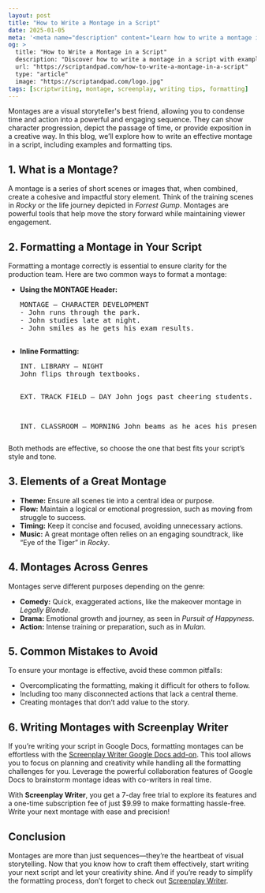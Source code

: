 ```yaml
---
layout: post
title: "How to Write a Montage in a Script"
date: 2025-01-05
meta: '<meta name="description" content="Learn how to write a montage in a script. Explore tips for formatting, scene transitions, and storytelling techniques for engaging montages."><meta name="keywords" content="montage in a script, scriptwriting, screenplay montage, how to write a montage, screenplay formatting tips"><meta name="author" content="Screenplay Writer">  <meta name="robots" content="index, follow"><link rel="canonical" href="https://scriptandpad.com/how-to-write-a-montage-in-a-script">'
og: >
  title: "How to Write a Montage in a Script"
  description: "Discover how to write a montage in a script with examples, formatting techniques, and tips for enhancing storytelling in your screenplay."
  url: "https://scriptandpad.com/how-to-write-a-montage-in-a-script"
  type: "article"
  image: "https://scriptandpad.com/logo.jpg"
tags: [scriptwriting, montage, screenplay, writing tips, formatting]
---
```

<p>Montages are a visual storyteller's best friend, allowing you to condense time and action into a powerful and engaging sequence. They can show character progression, depict the passage of time, or provide exposition in a creative way. In this blog, we’ll explore how to write an effective montage in a script, including examples and formatting tips.</p>

<h2>1. What is a Montage?</h2>
<p>A montage is a series of short scenes or images that, when combined, create a cohesive and impactful story element. Think of the training scenes in <em>Rocky</em> or the life journey depicted in <em>Forrest Gump</em>. Montages are powerful tools that help move the story forward while maintaining viewer engagement.</p>

<h2>2. Formatting a Montage in Your Script</h2>
<p>Formatting a montage correctly is essential to ensure clarity for the production team. Here are two common ways to format a montage:</p>

<ul>
  <li>
    <strong>Using the MONTAGE Header:</strong>
    <pre>
MONTAGE – CHARACTER DEVELOPMENT
- John runs through the park.
- John studies late at night.
- John smiles as he gets his exam results.
    </pre>
  </li>
  <li>
    <strong>Inline Formatting:</strong>
    <pre>
INT. LIBRARY – NIGHT
John flips through textbooks.

EXT. TRACK FIELD – DAY
John jogs past cheering students.

INT. CLASSROOM – MORNING
John beams as he aces his presentation.
    </pre>
  </li>
</ul>

<p>Both methods are effective, so choose the one that best fits your script’s style and tone.</p>

<h2>3. Elements of a Great Montage</h2>
<ul>
  <li><strong>Theme:</strong> Ensure all scenes tie into a central idea or purpose.</li>
  <li><strong>Flow:</strong> Maintain a logical or emotional progression, such as moving from struggle to success.</li>
  <li><strong>Timing:</strong> Keep it concise and focused, avoiding unnecessary actions.</li>
  <li><strong>Music:</strong> A great montage often relies on an engaging soundtrack, like “Eye of the Tiger” in <em>Rocky</em>.</li>
</ul>

<h2>4. Montages Across Genres</h2>
<p>Montages serve different purposes depending on the genre:</p>
<ul>
  <li><strong>Comedy:</strong> Quick, exaggerated actions, like the makeover montage in <em>Legally Blonde</em>.</li>
  <li><strong>Drama:</strong> Emotional growth and journey, as seen in <em>Pursuit of Happyness</em>.</li>
  <li><strong>Action:</strong> Intense training or preparation, such as in <em>Mulan</em>.</li>
</ul>

<h2>5. Common Mistakes to Avoid</h2>
<p>To ensure your montage is effective, avoid these common pitfalls:</p>
<ul>
  <li>Overcomplicating the formatting, making it difficult for others to follow.</li>
  <li>Including too many disconnected actions that lack a central theme.</li>
  <li>Creating montages that don’t add value to the story.</li>
</ul>

<h2>6. Writing Montages with Screenplay Writer</h2>
<p>If you’re writing your script in Google Docs, formatting montages can be effortless with the <a href="https://workspace.google.com/marketplace/app/screenplay_writer/417536167724" target="_blank">Screenplay Writer Google Docs add-on</a>. This tool allows you to focus on planning and creativity while handling all the formatting challenges for you. Leverage the powerful collaboration features of Google Docs to brainstorm montage ideas with co-writers in real time.</p>

<p>With <strong>Screenplay Writer</strong>, you get a 7-day free trial to explore its features and a one-time subscription fee of just $9.99 to make formatting hassle-free. Write your next montage with ease and precision!</p>

<h2>Conclusion</h2>
<p>Montages are more than just sequences—they’re the heartbeat of visual storytelling. Now that you know how to craft them effectively, start writing your next script and let your creativity shine. And if you’re ready to simplify the formatting process, don’t forget to check out <a href="https://workspace.google.com/marketplace/app/screenplay_writer/417536167724" target="_blank">Screenplay Writer</a>.</p>
